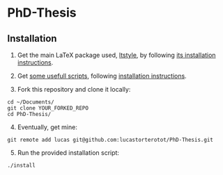 # PhD-Thesis

## Installation

1. Get the main LaTeX package used, [ltstyle](https://github.com/lucastorterotot/ltstyle), by following [its installation instructions](https://github.com/lucastorterotot/ltstyle/blob/master/README.md).

2. Get [some usefull scripts](https://gitlab.com/lucastorterotot/scripts), following [installation instructions](https://gitlab.com/lucastorterotot/scripts/blob/master/README.md).

3. Fork this repository and clone it locally:
```
cd ~/Documents/
git clone YOUR_FORKED_REPO
cd PhD-Thesis/
```

4. Eventually, get mine:
```
git remote add lucas git@github.com:lucastorterotot/PhD-Thesis.git
```

5. Run the provided installation script:
```
./install
```